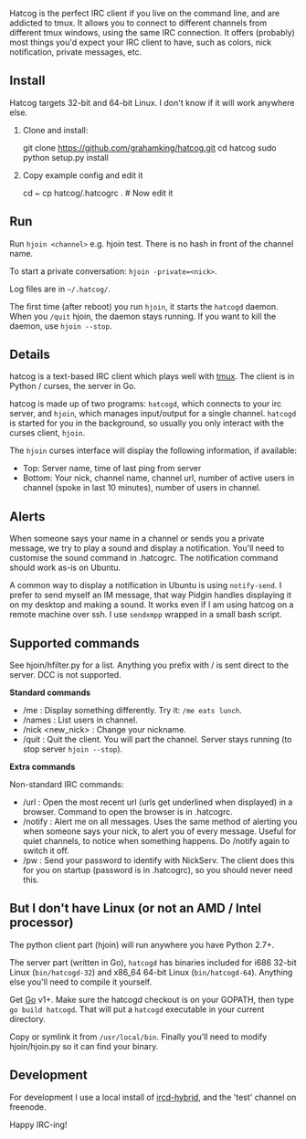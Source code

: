 Hatcog is the perfect IRC client if you live on the command line, and are addicted to tmux. It allows you to connect to different channels from different tmux windows, using the same IRC connection. It offers (probably) most things you'd expect your IRC client to have, such as colors, nick notification, private messages, etc.

## Install

Hatcog targets 32-bit and 64-bit Linux. I don't know if it will work anywhere else.

1. Clone and install:

    git clone https://github.com/grahamking/hatcog.git
    cd hatcog
    sudo python setup.py install

2. Copy example config and edit it

    cd ~
    cp hatcog/.hatcogrc .   # Now edit it

## Run

Run `hjoin <channel>` e.g. hjoin test. There is no hash in front of the channel name.

To start a private conversation: `hjoin -private=<nick>`.

Log files are in `~/.hatcog/`.

The first time (after reboot) you run `hjoin`, it starts the `hatcogd` daemon. When you `/quit` hjoin, the daemon stays running. If you want to kill the daemon, use `hjoin --stop`.

## Details

hatcog is a text-based IRC client which plays well with [tmux](http://www.google.ca/search?q=tmux). The client is in Python / curses, the server in Go.

hatcog is made up of two programs: `hatcogd`, which connects to your irc server, and `hjoin`, which manages input/output for a single channel. `hatcogd` is started for you in the background, so usually you only interact with the curses client, `hjoin`.

The `hjoin` curses interface will display the following information, if available:

 - Top: Server name, time of last ping from server
 - Bottom: Your nick, channel name, channel url, number of active users in channel (spoke in last 10 minutes), number of users in channel.

## Alerts

When someone says your name in a channel or sends you a private message, we try to play a sound and display a notification. You'll need to customise the sound command in .hatcogrc. The notification command should work as-is on Ubuntu.

A common way to display a notification in Ubuntu is using `notify-send`. I prefer to send myself an IM message, that way Pidgin handles displaying it on my desktop and making a sound. It works even if I am using hatcog on a remote machine over ssh. I use `sendxmpp` wrapped in a small bash script.

## Supported commands

See hjoin/hfilter.py for a list. Anything you prefix with / is sent direct to the server. DCC is not supported.

**Standard commands**

 - /me : Display something differently. Try it: `/me eats lunch`.
 - /names : List users in channel.
 - /nick <new_nick> : Change your nickname.
 - /quit : Quit the client. You will part the channel. Server stays running (to stop server `hjoin --stop`).

**Extra commands**

Non-standard IRC commands:

 - /url : Open the most recent url (urls get underlined when displayed) in a browser. Command to open the browser is in .hatcogrc.
 - /notify : Alert me on all messages. Uses the same method of alerting you when someone says your nick, to alert you of every message. Useful for quiet channels, to notice when something happens. Do /notify again to switch it off.
 - /pw : Send your password to identify with NickServ. The client does this for you on startup (password is in .hatcogrc), so you should never need this.

## But I don't have Linux (or not an AMD / Intel processor)

The python client part (hjoin) will run anywhere you have Python 2.7+.

The server part (written in Go), `hatcogd` has binaries included for i686 32-bit Linux (`bin/hatcogd-32`) and x86\_64 64-bit Linux (`bin/hatcogd-64`). Anything else you'll need to compile it yourself.

Get [Go](http://golang.org) v1+. Make sure the hatcogd checkout is on your GOPATH, then type `go build hatcogd`. That will put a `hatcogd` executable in your current directory.

Copy or symlink it from `/usr/local/bin`. Finally you'll need to modify hjoin/hjoin.py so it can find your binary.

## Development

For development I use a local install of [ircd-hybrid](https://help.ubuntu.com/community/IrcServer), and the 'test' channel on freenode.

Happy IRC-ing!

